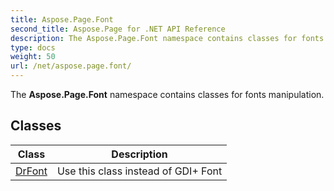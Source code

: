 ```yaml
---
title: Aspose.Page.Font
second_title: Aspose.Page for .NET API Reference
description: The Aspose.Page.Font namespace contains classes for fonts manipulation
type: docs
weight: 50
url: /net/aspose.page.font/
---
```

The **Aspose.Page.Font** namespace contains classes for fonts manipulation.

## Classes

| Class | Description |
| --- | --- |
| [DrFont](./drfont/) | Use this class instead of GDI+ Font |


